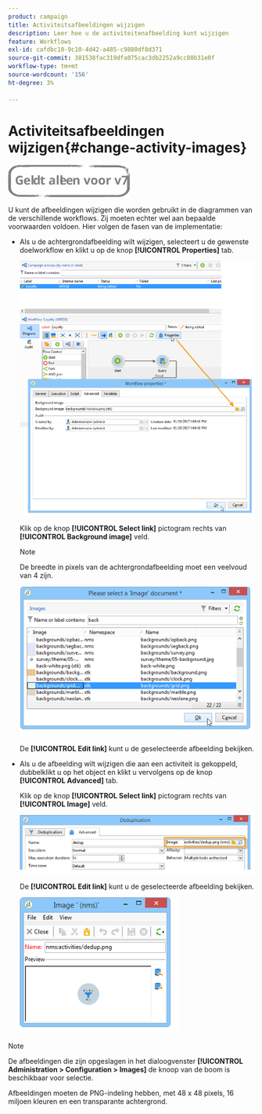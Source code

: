 ```yaml
---
product: campaign
title: Activiteitsafbeeldingen wijzigen
description: Leer hoe u de activiteitenafbeelding kunt wijzigen
feature: Workflows
exl-id: cafdbc10-9c10-4d42-a485-c9880df8d371
source-git-commit: 381538fac319dfa075cac3db2252a9cc80b31e0f
workflow-type: tm+mt
source-wordcount: '156'
ht-degree: 3%

---
```


# Activiteitsafbeeldingen wijzigen{#change-activity-images}

![](../../assets/v7-only.svg)

U kunt de afbeeldingen wijzigen die worden gebruikt in de diagrammen van de verschillende workflows. Zij moeten echter wel aan bepaalde voorwaarden voldoen. Hier volgen de fasen van de implementatie:

* Als u de achtergrondafbeelding wilt wijzigen, selecteert u de gewenste doelworkflow en klikt u op de knop **[!UICONTROL Properties]** tab.

   ![](assets/s_user_segmentation_properties_tab.png)

   Klik op de knop **[!UICONTROL Select link]** pictogram rechts van **[!UICONTROL Background image]** veld.

   >[!NOTE]
   >
   >De breedte in pixels van de achtergrondafbeelding moet een veelvoud van 4 zijn.

   ![](assets/s_user_segmentation_background_select.png)

   De **[!UICONTROL Edit link]** kunt u de geselecteerde afbeelding bekijken.

* Als u de afbeelding wilt wijzigen die aan een activiteit is gekoppeld, dubbelklikt u op het object en klikt u vervolgens op de knop **[!UICONTROL Advanced]** tab.

   Klik op de knop **[!UICONTROL Select link]** pictogram rechts van **[!UICONTROL Image]** veld.

   ![](assets/s_user_segmentation_activity_image.png)

   De **[!UICONTROL Edit link]** kunt u de geselecteerde afbeelding bekijken.

   ![](assets/s_user_segmentation_activity_image_select.png)

>[!NOTE]
>
>De afbeeldingen die zijn opgeslagen in het dialoogvenster **[!UICONTROL Administration > Configuration > Images]** de knoop van de boom is beschikbaar voor selectie.
>  
>Afbeeldingen moeten de PNG-indeling hebben, met 48 x 48 pixels, 16 miljoen kleuren en een transparante achtergrond.
